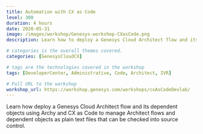 ```yaml
---
title: Automation with CX as Code
level: 300
duration: 4 hours
date: 2020-05-31
image: /images/workshop/Genesys-workshop-CXasCode.png
description: Learn how to deploy a Genesys Cloud Architect flow and its dependent objects

# categories is the overall themes covered. 
categories: [GenesysCloudCX]

# tags are the technologies covered in the workshop
tags: [DeveloperCenter, Administrative, Code, Architect, IVR]

# Full URL to the workshop
workshop_url: https://workshop.genesys.com/workshops/cxAsCodeDevlab/
---
```


Learn how deploy a Genesys Cloud Architect flow and its dependent objects using Archy and CX as Code to manage Architect flows and dependent objects as plain text files that can be checked into source control.
